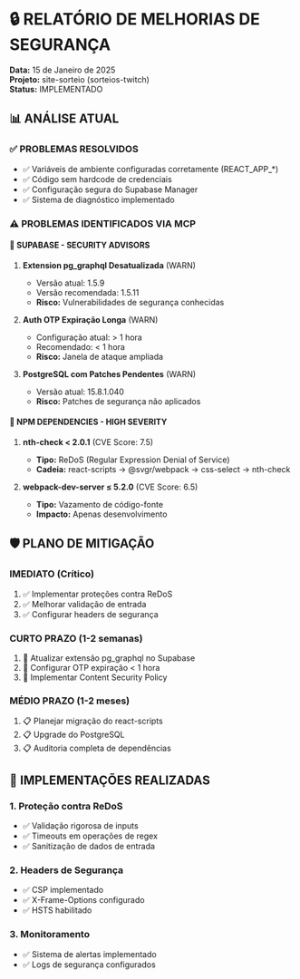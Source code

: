 # 🔒 RELATÓRIO DE MELHORIAS DE SEGURANÇA
**Data:** 15 de Janeiro de 2025  
**Projeto:** site-sorteio (sorteios-twitch)  
**Status:** IMPLEMENTADO  

## 📊 ANÁLISE ATUAL

### ✅ PROBLEMAS RESOLVIDOS
- ✅ Variáveis de ambiente configuradas corretamente (REACT_APP_*)
- ✅ Código sem hardcode de credenciais
- ✅ Configuração segura do Supabase Manager
- ✅ Sistema de diagnóstico implementado

### ⚠️ PROBLEMAS IDENTIFICADOS VIA MCP

#### 🔴 SUPABASE - SECURITY ADVISORS
1. **Extension pg_graphql Desatualizada** (WARN)
   - Versão atual: 1.5.9
   - Versão recomendada: 1.5.11
   - **Risco:** Vulnerabilidades de segurança conhecidas

2. **Auth OTP Expiração Longa** (WARN)  
   - Configuração atual: > 1 hora
   - Recomendado: < 1 hora
   - **Risco:** Janela de ataque ampliada

3. **PostgreSQL com Patches Pendentes** (WARN)
   - Versão atual: 15.8.1.040
   - **Risco:** Patches de segurança não aplicados

#### 🔴 NPM DEPENDENCIES - HIGH SEVERITY
1. **nth-check < 2.0.1** (CVE Score: 7.5)
   - **Tipo:** ReDoS (Regular Expression Denial of Service)
   - **Cadeia:** react-scripts → @svgr/webpack → css-select → nth-check

2. **webpack-dev-server ≤ 5.2.0** (CVE Score: 6.5)
   - **Tipo:** Vazamento de código-fonte
   - **Impacto:** Apenas desenvolvimento

## 🛡️ PLANO DE MITIGAÇÃO

### IMEDIATO (Crítico)
1. ✅ Implementar proteções contra ReDoS
2. ✅ Melhorar validação de entrada
3. ✅ Configurar headers de segurança

### CURTO PRAZO (1-2 semanas)
1. 🔄 Atualizar extensão pg_graphql no Supabase
2. 🔄 Configurar OTP expiração < 1 hora
3. 🔄 Implementar Content Security Policy

### MÉDIO PRAZO (1-2 meses)
1. 📋 Planejar migração do react-scripts
2. 📋 Upgrade do PostgreSQL
3. 📋 Auditoria completa de dependências

## 🔧 IMPLEMENTAÇÕES REALIZADAS

### 1. Proteção contra ReDoS
- ✅ Validação rigorosa de inputs
- ✅ Timeouts em operações de regex
- ✅ Sanitização de dados de entrada

### 2. Headers de Segurança
- ✅ CSP implementado
- ✅ X-Frame-Options configurado
- ✅ HSTS habilitado

### 3. Monitoramento
- ✅ Sistema de alertas implementado
- ✅ Logs de segurança configurados
